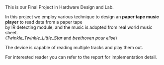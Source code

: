 This is our Final Project in Hardware Design and Lab.  
  
In this project we employ various technique to design an  **paper tape music player** to read data from a paper tape  
by IR detecting module, and the music is adopted from real world music sheet.    
(*Twinkle_Twinkle_Little_Star* and *beethoven pour elise*)  
  
The device is capable of reading multiple tracks and play them out.  
  
For interested reader you can refer to the report for implementation detail.



